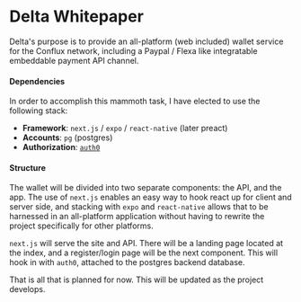 # Delta Whitepaper

Delta's purpose is to provide an all-platform (web included) wallet service for
the Conflux network, including a Paypal / Flexa like integratable embeddable
payment API channel.

#### Dependencies

In order to accomplish this mammoth task, I have elected to use the following 
stack:

* **Framework**: `next.js` / `expo` / `react-native` (later preact)
* **Accounts**: `pg` (postgres)
* **Authorization**: [`auth0`]

[`auth0`]: https://auth0.com

#### Structure

The wallet will be divided into two separate components: the API, and the app.
The use of `next.js` enables an easy way to hook react up for client and server
side, and stacking with `expo` and `react-native` allows that to be harnessed in
an all-platform application without having to rewrite the project specifically
for other platforms.

`next.js` will serve the site and API. There will be a landing page located at
the index, and a register/login page will be the next component. This will
hook in with `auth0`, attached to the postgres backend database.

That is all that is planned for now. This will be updated as the project
develops.